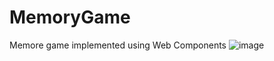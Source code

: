 # MemoryGame
Memore game implemented using Web Components
![image](https://github.com/user-attachments/assets/b297ec66-8da1-4916-8fc1-6aef32a98e25)
